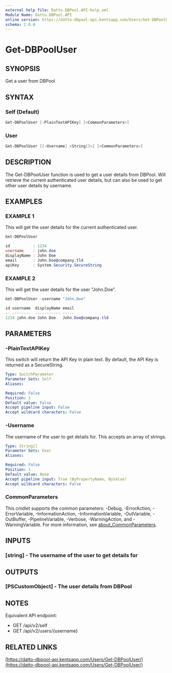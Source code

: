 ```yaml
---
external help file: Datto.DBPool.API-help.xml
Module Name: Datto.DBPool.API
online version: https://datto-dbpool-api.kentsapp.com/Users/Get-DBPoolUser/
schema: 2.0.0
---
```


# Get-DBPoolUser

## SYNOPSIS

Get a user from DBPool

## SYNTAX

### Self (Default)

```PowerShell
Get-DBPoolUser [-PlainTextAPIKey] [<CommonParameters>]
```

### User

```PowerShell
Get-DBPoolUser [[-Username] <String[]>] [<CommonParameters>]
```

## DESCRIPTION

The Get-DBPoolUser function is used to get a user details from DBPool.
Will retrieve the current authenticated user details, but can also be used to get other user details by username.

## EXAMPLES

### EXAMPLE 1

This will get the user details for the current authenticated user.

```PowerShell
Get-DBPoolUser
```

```PowerShell
id          : 1234
username    : john.doe
displayName : John Doe
email       : John.Doe@company.tld
apiKey      : System.Security.SecureString
```

### EXAMPLE 2

This will get the user details for the user "John.Doe".

```PowerShell
Get-DBPoolUser -username "John.Doe"
```

```PowerShell
id username  displayName email
-- --------  ----------- -----
1234 john.doe John Doe   John.Doe@company.tld
```

## PARAMETERS

### -PlainTextAPIKey

This switch will return the API Key in plain text.
By default, the API Key is returned as a SecureString.

```yaml
Type: SwitchParameter
Parameter Sets: Self
Aliases:

Required: False
Position: 1
Default value: False
Accept pipeline input: False
Accept wildcard characters: False
```

### -Username

The username of the user to get details for.
This accepts an array of strings.

```yaml
Type: String[]
Parameter Sets: User
Aliases:

Required: False
Position: 1
Default value: None
Accept pipeline input: True (ByPropertyName, ByValue)
Accept wildcard characters: False
```

### CommonParameters

This cmdlet supports the common parameters: -Debug, -ErrorAction, -ErrorVariable, -InformationAction, -InformationVariable, -OutVariable, -OutBuffer, -PipelineVariable, -Verbose, -WarningAction, and -WarningVariable. For more information, see [about_CommonParameters](http://go.microsoft.com/fwlink/?LinkID=113216).

## INPUTS

### [string] - The username of the user to get details for

## OUTPUTS

### [PSCustomObject] - The user details from DBPool

## NOTES

Equivalent API endpoint:

- GET /api/v2/self
- GET /api/v2/users/{username}

## RELATED LINKS

[https://datto-dbpool-api.kentsapp.com/Users/Get-DBPoolUser/](https://datto-dbpool-api.kentsapp.com/Users/Get-DBPoolUser/)
